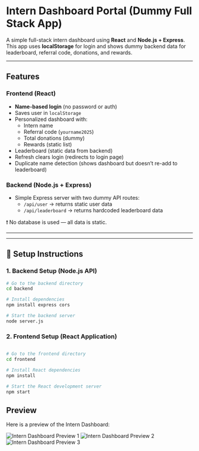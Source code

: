 #  **Intern Dashboard Portal** (Dummy Full Stack App)

A simple full-stack intern dashboard using **React** and **Node.js + Express**.  
This app uses **localStorage** for login and shows dummy backend data for leaderboard, referral code, donations, and rewards.

---

##  **Features**

###  **Frontend (React)**

- **Name-based login** (no password or auth)
- Saves user in `localStorage`
- Personalized dashboard with:
  - Intern name
  - Referral code (`yourname2025`)
  - Total donations (dummy)
  - Rewards (static list)
- Leaderboard (static data from backend)
- Refresh clears login (redirects to login page)
- Duplicate name detection (shows dashboard but doesn’t re-add to leaderboard)

###  **Backend (Node.js + Express)**

- Simple Express server with two dummy API routes:
  - `/api/user` → returns static user data
  - `/api/leaderboard` → returns hardcoded leaderboard data

❗ No database is used — all data is static.

---


---

## 🔧 **Setup Instructions**

###  1. Backend Setup (Node.js API)

```bash
# Go to the backend directory
cd backend

# Install dependencies
npm install express cors

# Start the backend server
node server.js

```
###  2. Frontend Setup (React Application)

```bash

# Go to the frontend directory
cd frontend

# Install React dependencies
npm install

# Start the React development server
npm start

```

##  Preview

Here is a preview of the Intern Dashboard:

![Intern Dashboard Preview 1](screenshots/preview1.png)
![Intern Dashboard Preview 2](screenshots/preview2.png)
![Intern Dashboard Preview 3](screenshots/preview3.png)
